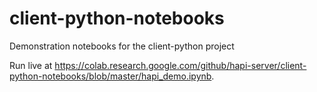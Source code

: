 # client-python-notebooks

Demonstration notebooks for the client-python project

Run live at https://colab.research.google.com/github/hapi-server/client-python-notebooks/blob/master/hapi_demo.ipynb.

